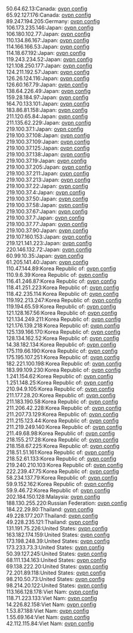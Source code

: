 50.64.62.13:Canada: [ovpn config](vpn/50_64_62_13.ovpn)  
65.92.127.176:Canada: [ovpn config](vpn/65_92_127_176.ovpn)  
89.247.194.205:Germany: [ovpn config](vpn/89_247_194_205.ovpn)  
106.173.235.146:Japan: [ovpn config](vpn/106_173_235_146.ovpn)  
106.180.102.77:Japan: [ovpn config](vpn/106_180_102_77.ovpn)  
110.134.86.167:Japan: [ovpn config](vpn/110_134_86_167.ovpn)  
114.166.166.53:Japan: [ovpn config](vpn/114_166_166_53.ovpn)  
114.18.67.192:Japan: [ovpn config](vpn/114_18_67_192.ovpn)  
119.243.234.52:Japan: [ovpn config](vpn/119_243_234_52.ovpn)  
121.108.250.177:Japan: [ovpn config](vpn/121_108_250_177.ovpn)  
124.211.192.57:Japan: [ovpn config](vpn/124_211_192_57.ovpn)  
126.26.124.116:Japan: [ovpn config](vpn/126_26_124_116.ovpn)  
126.60.167.79:Japan: [ovpn config](vpn/126_60_167_79.ovpn)  
138.64.226.49:Japan: [ovpn config](vpn/138_64_226_49.ovpn)  
159.28.184.97:Japan: [ovpn config](vpn/159_28_184_97.ovpn)  
164.70.133.101:Japan: [ovpn config](vpn/164_70_133_101.ovpn)  
183.86.81.158:Japan: [ovpn config](vpn/183_86_81_158.ovpn)  
211.120.65.84:Japan: [ovpn config](vpn/211_120_65_84.ovpn)  
211.135.62.229:Japan: [ovpn config](vpn/211_135_62_229.ovpn)  
219.100.37.1:Japan: [ovpn config](vpn/219_100_37_1.ovpn)  
219.100.37.108:Japan: [ovpn config](vpn/219_100_37_108.ovpn)  
219.100.37.109:Japan: [ovpn config](vpn/219_100_37_109.ovpn)  
219.100.37.125:Japan: [ovpn config](vpn/219_100_37_125.ovpn)  
219.100.37.138:Japan: [ovpn config](vpn/219_100_37_138.ovpn)  
219.100.37.19:Japan: [ovpn config](vpn/219_100_37_19.ovpn)  
219.100.37.205:Japan: [ovpn config](vpn/219_100_37_205.ovpn)  
219.100.37.211:Japan: [ovpn config](vpn/219_100_37_211.ovpn)  
219.100.37.213:Japan: [ovpn config](vpn/219_100_37_213.ovpn)  
219.100.37.22:Japan: [ovpn config](vpn/219_100_37_22.ovpn)  
219.100.37.4:Japan: [ovpn config](vpn/219_100_37_4.ovpn)  
219.100.37.50:Japan: [ovpn config](vpn/219_100_37_50.ovpn)  
219.100.37.58:Japan: [ovpn config](vpn/219_100_37_58.ovpn)  
219.100.37.67:Japan: [ovpn config](vpn/219_100_37_67.ovpn)  
219.100.37.7:Japan: [ovpn config](vpn/219_100_37_7.ovpn)  
219.100.37.77:Japan: [ovpn config](vpn/219_100_37_77.ovpn)  
219.100.37.90:Japan: [ovpn config](vpn/219_100_37_90.ovpn)  
219.107.160.153:Japan: [ovpn config](vpn/219_107_160_153.ovpn)  
219.121.141.223:Japan: [ovpn config](vpn/219_121_141_223.ovpn)  
220.146.132.72:Japan: [ovpn config](vpn/220_146_132_72.ovpn)  
60.99.10.35:Japan: [ovpn config](vpn/60_99_10_35.ovpn)  
61.205.141.40:Japan: [ovpn config](vpn/61_205_141_40.ovpn)  
110.47.144.89:Korea Republic of: [ovpn config](vpn/110_47_144_89.ovpn)  
110.9.6.39:Korea Republic of: [ovpn config](vpn/110_9_6_39.ovpn)  
116.41.246.87:Korea Republic of: [ovpn config](vpn/116_41_246_87.ovpn)  
118.41.251.223:Korea Republic of: [ovpn config](vpn/118_41_251_223.ovpn)  
118.42.235.114:Korea Republic of: [ovpn config](vpn/118_42_235_114.ovpn)  
119.192.213.247:Korea Republic of: [ovpn config](vpn/119_192_213_247.ovpn)  
119.194.65.59:Korea Republic of: [ovpn config](vpn/119_194_65_59.ovpn)  
121.128.167.56:Korea Republic of: [ovpn config](vpn/121_128_167_56.ovpn)  
121.134.249.211:Korea Republic of: [ovpn config](vpn/121_134_249_211.ovpn)  
121.176.139.218:Korea Republic of: [ovpn config](vpn/121_176_139_218.ovpn)  
125.139.166.170:Korea Republic of: [ovpn config](vpn/125_139_166_170.ovpn)  
128.134.162.52:Korea Republic of: [ovpn config](vpn/128_134_162_52.ovpn)  
14.38.182.134:Korea Republic of: [ovpn config](vpn/14_38_182_134.ovpn)  
175.119.66.190:Korea Republic of: [ovpn config](vpn/175_119_66_190.ovpn)  
175.195.107.251:Korea Republic of: [ovpn config](vpn/175_195_107_251.ovpn)  
182.221.100.198:Korea Republic of: [ovpn config](vpn/182_221_100_198.ovpn)  
183.99.109.230:Korea Republic of: [ovpn config](vpn/183_99_109_230.ovpn)  
1.241.154.62:Korea Republic of: [ovpn config](vpn/1_241_154_62.ovpn)  
1.251.148.25:Korea Republic of: [ovpn config](vpn/1_251_148_25.ovpn)  
210.94.9.105:Korea Republic of: [ovpn config](vpn/210_94_9_105.ovpn)  
211.177.28.20:Korea Republic of: [ovpn config](vpn/211_177_28_20.ovpn)  
211.183.190.58:Korea Republic of: [ovpn config](vpn/211_183_190_58.ovpn)  
211.206.42.228:Korea Republic of: [ovpn config](vpn/211_206_42_228.ovpn)  
211.207.73.129:Korea Republic of: [ovpn config](vpn/211_207_73_129.ovpn)  
211.215.123.44:Korea Republic of: [ovpn config](vpn/211_215_123_44.ovpn)  
211.219.249.140:Korea Republic of: [ovpn config](vpn/211_219_249_140.ovpn)  
211.49.68.98:Korea Republic of: [ovpn config](vpn/211_49_68_98.ovpn)  
218.155.217.28:Korea Republic of: [ovpn config](vpn/218_155_217_28.ovpn)  
218.158.67.225:Korea Republic of: [ovpn config](vpn/218_158_67_225.ovpn)  
218.51.51.161:Korea Republic of: [ovpn config](vpn/218_51_51_161.ovpn)  
218.52.61.133:Korea Republic of: [ovpn config](vpn/218_52_61_133.ovpn)  
219.240.210.103:Korea Republic of: [ovpn config](vpn/219_240_210_103.ovpn)  
222.239.47.75:Korea Republic of: [ovpn config](vpn/222_239_47_75.ovpn)  
58.234.137.79:Korea Republic of: [ovpn config](vpn/58_234_137_79.ovpn)  
59.9.152.162:Korea Republic of: [ovpn config](vpn/59_9_152_162.ovpn)  
59.9.46.72:Korea Republic of: [ovpn config](vpn/59_9_46_72.ovpn)  
202.184.150.128:Malaysia: [ovpn config](vpn/202_184_150_128.ovpn)  
188.130.255.220:Russian Federation: [ovpn config](vpn/188_130_255_220.ovpn)  
184.22.29.80:Thailand: [ovpn config](vpn/184_22_29_80.ovpn)  
49.228.177.207:Thailand: [ovpn config](vpn/49_228_177_207.ovpn)  
49.228.235.121:Thailand: [ovpn config](vpn/49_228_235_121.ovpn)  
131.191.75.226:United States: [ovpn config](vpn/131_191_75_226.ovpn)  
163.182.174.159:United States: [ovpn config](vpn/163_182_174_159.ovpn)  
173.198.248.39:United States: [ovpn config](vpn/173_198_248_39.ovpn)  
173.233.73.3:United States: [ovpn config](vpn/173_233_73_3.ovpn)  
50.39.127.245:United States: [ovpn config](vpn/50_39_127_245.ovpn)  
68.111.134.163:United States: [ovpn config](vpn/68_111_134_163.ovpn)  
69.138.222.20:United States: [ovpn config](vpn/69_138_222_20.ovpn)  
72.201.89.118:United States: [ovpn config](vpn/72_201_89_118.ovpn)  
98.210.50.73:United States: [ovpn config](vpn/98_210_50_73.ovpn)  
98.214.20.122:United States: [ovpn config](vpn/98_214_20_122.ovpn)  
113.166.128.178:Viet Nam: [ovpn config](vpn/113_166_128_178.ovpn)  
118.71.223.133:Viet Nam: [ovpn config](vpn/118_71_223_133.ovpn)  
14.226.82.158:Viet Nam: [ovpn config](vpn/14_226_82_158.ovpn)  
1.53.87.188:Viet Nam: [ovpn config](vpn/1_53_87_188.ovpn)  
1.55.69.164:Viet Nam: [ovpn config](vpn/1_55_69_164.ovpn)  
42.112.115.84:Viet Nam: [ovpn config](vpn/42_112_115_84.ovpn)  
